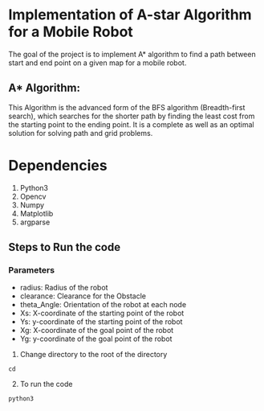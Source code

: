 # **Implementation of A-star Algorithm for a Mobile Robot**
The goal of the project is to implement A* algorithm to find a path between start and end point on a given map for a mobile robot.
## A* Algorithm:
This Algorithm is the advanced form of the BFS algorithm (Breadth-first search), which searches for the shorter path by finding the least cost from the starting point to the ending point. It is a complete as well as an optimal solution for solving path and grid problems.

# Dependencies
1. Python3
2. Opencv
3. Numpy
4. Matplotlib
5. argparse

## Steps to Run the code

### **Parameters**
- radius: Radius of the robot
- clearance: Clearance for the Obstacle
- theta_Angle: Orientation of the robot at each node
- Xs: X-coordinate of the starting point of the robot
- Ys: y-coordinate of the starting point of the robot
- Xg: X-coordinate of the goal point of the robot
- Yg: y-coordinate of the goal point of the robot

1. Change directory to the root of the directory
```
cd 
```
2. To run the code
```
python3 
